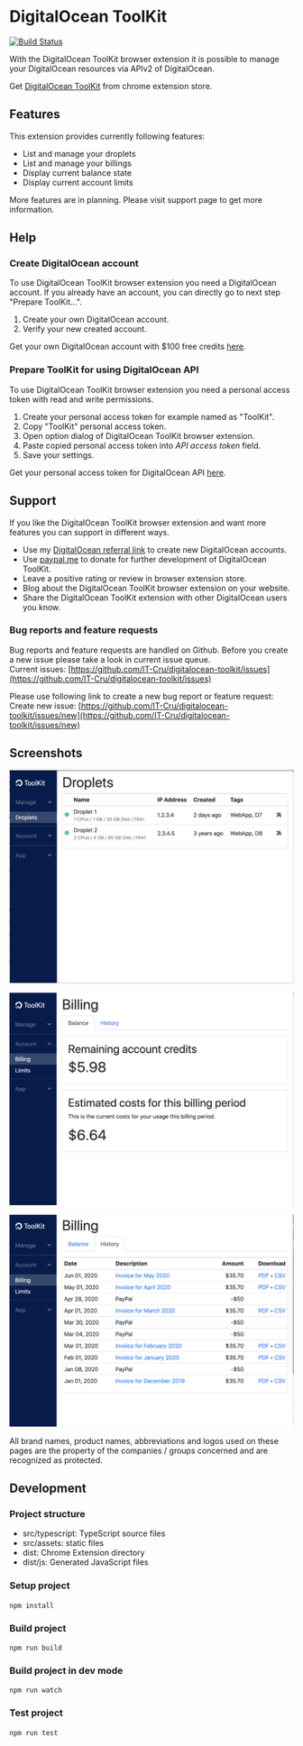 # DigitalOcean ToolKit

[![Build Status](https://travis-ci.org/IT-Cru/digitalocean-toolkit.svg?branch=develop)](https://travis-ci.org/IT-Cru/digitalocean-toolkit)

With the DigitalOcean ToolKit browser extension it is possible to manage your DigitalOcean resources via APIv2 of DigitalOcean.

Get [DigitalOcean ToolKit](https://chrome.google.com/webstore/detail/digitalocean-toolkit/dkpdecgeaddlfilnhfkfiobidfifbpkl?hl=en) from chrome extension store.

## Features

This extension provides currently following features:

*   List and manage your droplets
*   List and manage your billings
*   Display current balance state
*   Display current account limits

More features are in planning. Please visit support page to get more information.

## Help

### Create DigitalOcean account

To use DigitalOcean ToolKit browser extension you need a DigitalOcean account. If you already have an account, you can directly go to next step "Prepare ToolKit...".

1.  Create your own DigitalOcean account.
2.  Verify your new created account.

Get your own DigitalOcean account with $100 free credits [here](https://m.do.co/c/1439b3e5bf3a).

### Prepare ToolKit for using DigitalOcean API

To use DigitalOcean ToolKit browser extension you need a personal access token with read and write permissions.

1.  Create your personal access token for example named as "ToolKit".
2.  Copy "ToolKit" personal access token.
3.  Open option dialog of DigitalOcean ToolKit browser extension.
4.  Paste copied personal access token into _API access token_ field.
5.  Save your settings.

Get your personal access token for DigitalOcean API [here](https://cloud.digitalocean.com/settings/api/tokens).

## Support

If you like the DigitalOcean ToolKit browser extension and want more features you can support in different ways.

* Use my [DigitalOcean referral link](https://m.do.co/c/1439b3e5bf3a) to create new DigitalOcean accounts.
* Use [paypal.me](https://paypal.me/ITCru "go to Paypal.me of IT-Cru") to donate for further development of DigitalOcean ToolKit.
* Leave a positive rating or review in browser extension store.
* Blog about the DigitalOcean ToolKit browser extension on your website.
* Share the DigitalOcean ToolKit extension with other DigitalOcean users you know.

### Bug reports and feature requests

Bug reports and feature requests are handled on Github. Before you create a new issue please take a look in current issue queue.  
Current issues: [https://github.com/IT-Cru/digitalocean-toolkit/issues](https://github.com/IT-Cru/digitalocean-toolkit/issues)

Please use following link to create a new bug report or feature request:  
Create new issue: [https://github.com/IT-Cru/digitalocean-toolkit/issues/new](https://github.com/IT-Cru/digitalocean-toolkit/issues/new)

## Screenshots

![DigitalOcean ToolKit Manage Droplets Screenshot](./images/screenshot-manage_droplets.png)

![DigitalOcean ToolKit Billing Balance Screenshot](./images/screenshot-billing_balance.png)

![DigitalOcean ToolKit Billing History Screenshot](./images/screenshot-billing_history.png)

All brand names, product names, abbreviations and logos used on these pages are the property of the companies / groups concerned and are recognized as protected.

## Development

### Project structure

* src/typescript: TypeScript source files
* src/assets: static files
* dist: Chrome Extension directory
* dist/js: Generated JavaScript files

### Setup project

```
npm install
```

### Build project

```
npm run build
```

### Build project in dev mode

```
npm run watch
```

### Test project

```
npm run test
```
